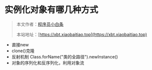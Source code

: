 # 实例化对象有哪几种方式

> 本文作者：[程序员小白条](https://github.com/luoye6)
>
> 本站地址：[https://xbt.xiaobaitiao.top](https://xbt.xiaobaitiao.top)

- 直接new
- clone()克隆
- 反射机制 Class.forName("类的全路径").newInstance()
- 对象的序列化和反序列化，利用对象流